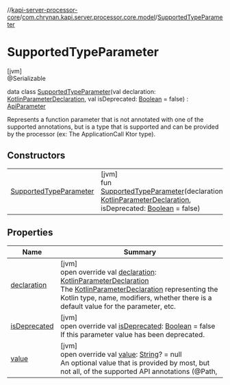 //[kapi-server-processor-core](../../../index.md)/[com.chrynan.kapi.server.processor.core.model](../index.md)/[SupportedTypeParameter](index.md)

# SupportedTypeParameter

[jvm]\
@Serializable

data class [SupportedTypeParameter](index.md)(val declaration: [KotlinParameterDeclaration](../-kotlin-parameter-declaration/index.md), val isDeprecated: [Boolean](https://kotlinlang.org/api/latest/jvm/stdlib/kotlin/-boolean/index.html) = false) : [ApiParameter](../-api-parameter/index.md)

Represents a function parameter that is not annotated with one of the supported annotations, but is a type that is supported and can be provided by the processor (ex: The ApplicationCall Ktor type).

## Constructors

| | |
|---|---|
| [SupportedTypeParameter](-supported-type-parameter.md) | [jvm]<br>fun [SupportedTypeParameter](-supported-type-parameter.md)(declaration: [KotlinParameterDeclaration](../-kotlin-parameter-declaration/index.md), isDeprecated: [Boolean](https://kotlinlang.org/api/latest/jvm/stdlib/kotlin/-boolean/index.html) = false) |

## Properties

| Name | Summary |
|---|---|
| [declaration](declaration.md) | [jvm]<br>open override val [declaration](declaration.md): [KotlinParameterDeclaration](../-kotlin-parameter-declaration/index.md)<br>The [KotlinParameterDeclaration](../-kotlin-parameter-declaration/index.md) representing the Kotlin type, name, modifiers, whether there is a default value for the parameter, etc. |
| [isDeprecated](is-deprecated.md) | [jvm]<br>open override val [isDeprecated](is-deprecated.md): [Boolean](https://kotlinlang.org/api/latest/jvm/stdlib/kotlin/-boolean/index.html) = false<br>If this parameter value has been deprecated. |
| [value](value.md) | [jvm]<br>open override val [value](value.md): [String](https://kotlinlang.org/api/latest/jvm/stdlib/kotlin/-string/index.html)? = null<br>An optional value that is provided by most, but not all, of the supported API annotations (@Path, |
